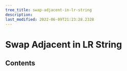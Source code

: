 ```yaml
---
tree_title: swap-adjacent-in-lr-string
description: 
last_modified: 2022-06-09T21:23:28.2328
---
```


# Swap Adjacent in LR String

## Contents
